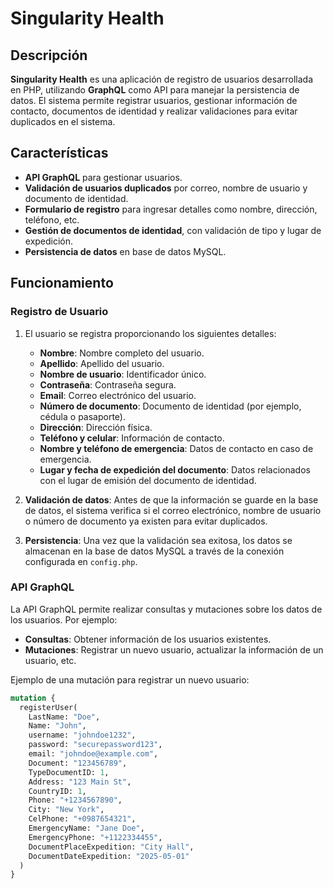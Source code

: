 # Singularity Health

## Descripción
**Singularity Health** es una aplicación de registro de usuarios desarrollada en PHP, utilizando **GraphQL** como API para manejar la persistencia de datos. El sistema permite registrar usuarios, gestionar información de contacto, documentos de identidad y realizar validaciones para evitar duplicados en el sistema.

## Características
- **API GraphQL** para gestionar usuarios.
- **Validación de usuarios duplicados** por correo, nombre de usuario y documento de identidad.
- **Formulario de registro** para ingresar detalles como nombre, dirección, teléfono, etc.
- **Gestión de documentos de identidad**, con validación de tipo y lugar de expedición.
- **Persistencia de datos** en base de datos MySQL.

## Funcionamiento

### Registro de Usuario
1. El usuario se registra proporcionando los siguientes detalles:
   - **Nombre**: Nombre completo del usuario.
   - **Apellido**: Apellido del usuario.
   - **Nombre de usuario**: Identificador único.
   - **Contraseña**: Contraseña segura.
   - **Email**: Correo electrónico del usuario.
   - **Número de documento**: Documento de identidad (por ejemplo, cédula o pasaporte).
   - **Dirección**: Dirección física.
   - **Teléfono y celular**: Información de contacto.
   - **Nombre y teléfono de emergencia**: Datos de contacto en caso de emergencia.
   - **Lugar y fecha de expedición del documento**: Datos relacionados con el lugar de emisión del documento de identidad.

2. **Validación de datos**: Antes de que la información se guarde en la base de datos, el sistema verifica si el correo electrónico, nombre de usuario o número de documento ya existen para evitar duplicados.

3. **Persistencia**: Una vez que la validación sea exitosa, los datos se almacenan en la base de datos MySQL a través de la conexión configurada en `config.php`.

### API GraphQL
La API GraphQL permite realizar consultas y mutaciones sobre los datos de los usuarios. Por ejemplo:
- **Consultas**: Obtener información de los usuarios existentes.
- **Mutaciones**: Registrar un nuevo usuario, actualizar la información de un usuario, etc.

Ejemplo de una mutación para registrar un nuevo usuario:

```graphql
mutation {
  registerUser(
    LastName: "Doe",
    Name: "John",
    username: "johndoe1232",
    password: "securepassword123",
    email: "johndoe@example.com",
    Document: "123456789",
    TypeDocumentID: 1,
    Address: "123 Main St",
    CountryID: 1,
    Phone: "+1234567890",
    City: "New York",
    CelPhone: "+0987654321",
    EmergencyName: "Jane Doe",
    EmergencyPhone: "+1122334455",
    DocumentPlaceExpedition: "City Hall",
    DocumentDateExpedition: "2025-05-01"
  )
}
